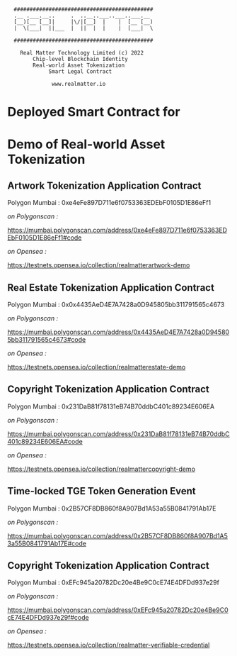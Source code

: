 ```
  ############################################
  .__ .___.__..     .  ..__..___..___..___.__   
  [__)[__ [__]|     |\/|[__]  |    |  [__ [__)  
  |  \[___|  ||___  |  ||  |  |    |  [___|  \  

  ############################################

    Real Matter Technology Limited (c) 2022
        Chip-level Blockchain Identity
        Real-world Asset Tokenization
             Smart Legal Contract

              www.realmatter.io
```


# Deployed Smart Contract for 
# Demo of Real-world Asset Tokenization

## Artwork Tokenization Application Contract

Polygon Mumbai : 
0xe4eFe897D711e6f0753363EDEbF0105D1E86eFf1

*on Polygonscan :*

https://mumbai.polygonscan.com/address/0xe4eFe897D711e6f0753363EDEbF0105D1E86eFf1#code

*on Opensea :*

https://testnets.opensea.io/collection/realmatterartwork-demo


## Real Estate Tokenization Application Contract

Polygon Mumbai : 
0x0x4435AeD4E7A7428a0D945805bb311791565c4673

  *on Polygonscan :*

  https://mumbai.polygonscan.com/address/0x4435AeD4E7A7428a0D945805bb311791565c4673#code

  *on Opensea :*

  https://testnets.opensea.io/collection/realmatterestate-demo

## Copyright Tokenization Application Contract

Polygon Mumbai : 
0x231DaB81f78131eB74B70ddbC401c89234E606EA

  *on Polygonscan :*

  https://mumbai.polygonscan.com/address/0x231DaB81f78131eB74B70ddbC401c89234E606EA#code

  *on Opensea :*

  https://testnets.opensea.io/collection/realmattercopyright-demo


## Time-locked TGE Token Generation Event

Polygon Mumbai : 
0x2B57CF8DB860f8A907Bd1A53a55B0841791Ab17E

  *on Polygonscan :*

  https://mumbai.polygonscan.com/address/0x2B57CF8DB860f8A907Bd1A53a55B0841791Ab17E#code


## Copyright Tokenization Application Contract

Polygon Mumbai : 
0xEFc945a20782Dc20e4Be9C0cE74E4DFDd937e29f

  *on Polygonscan :*

  https://mumbai.polygonscan.com/address/0xEFc945a20782Dc20e4Be9C0cE74E4DFDd937e29f#code

  *on Opensea :*

  https://testnets.opensea.io/collection/realmatter-verifiable-credential







